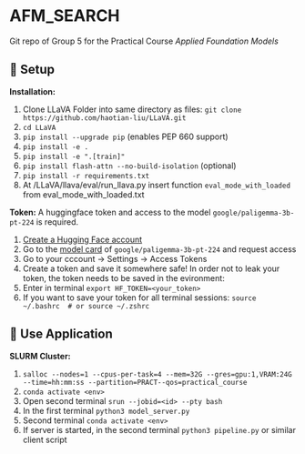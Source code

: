 # AFM_SEARCH

Git repo of Group 5 for the Practical Course _Applied Foundation Models_

## 🔧 Setup 

**Installation:**
1. Clone LLaVA Folder into same directory as files: `git clone https://github.com/haotian-liu/LLaVA.git`
2. `cd LLaVA`
3. `pip install --upgrade pip` (enables PEP 660 support)
4. `pip install -e .`
5. `pip install -e ".[train]"`
6. `pip install flash-attn --no-build-isolation` (optional)
7. `pip install -r requirements.txt`
8. At /LLaVA/llava/eval/run_llava.py insert function `eval_mode_with_loaded` from eval_mode_with_loaded.txt

**Token:**
A huggingface token and access to the model `google/paligemma-3b-pt-224` is required. 
1. [Create a Hugging Face account](https://huggingface.co)
2. Go to the [model card](https://huggingface.co/google/paligemma-3b-pt-224) of `google/paligemma-3b-pt-224` and request access
3. Go to your cccount -> Settings -> Access Tokens
4. Create a token and save it somewhere safe!
In order not to leak your token, the token needs to be saved in the evironment:
5. Enter in terminal `export HF_TOKEN=<your_token>`
6. If you want to save your token for all terminal sessions: `source ~/.bashrc  # or source ~/.zshrc`

## 🚀 Use Application

**SLURM Cluster:**
1. `salloc --nodes=1 --cpus-per-task=4 --mem=32G --gres=gpu:1,VRAM:24G --time=hh:mm:ss --partition=PRACT--qos=practical_course`
2. `conda activate <env>`
3. Open second terminal `srun --jobid=<id> --pty bash`
4. In the first terminal `python3 model_server.py`
5. Second terminal `conda activate <env>`
6. If server is started, in the second terminal `python3 pipeline.py` or similar client script